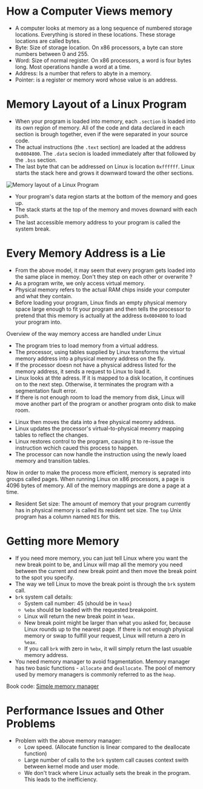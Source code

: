 # How a Computer Views memory

* A computer looks at memory as a long sequence of numbered storage
  locations. Everything is stored in these locations. These storage
  locations are called bytes.
* Byte: Size of storage location. On x86 processors, a byte can store
  numbers between 0 and 255.
* Word: Size of normal register. On x86 processors, a word is four
  bytes long. Most operations handle a word at a time.
* Address: Is a number that refers to abyte in a memory.
* Pointer: is a register or memory word whose value is an address.

# Memory Layout of a Linux Program

* When your program is loaded into memory, each `.section` is loaded
  into its own region of memory. All of the code and data declared in
  each section is brough together, even if the were separated in your
  source code.
* The actual instructions (the `.text` section) are loaded at the
  address `0x0804800`. The `.data` secion is loaded immediately after
  that followed by the `.bss` section.
* The last byte that can be addressed on Linux is location
  `0xffffff`. Linux starts the stack here and grows it downward toward
  the other sections.

![Memory layout of a Linux Program](https://user-images.githubusercontent.com/737477/46909651-82e3c300-cf53-11e8-8645-f8b771f08e84.png)

* Your program's data region starts at the bottom of the memory and goes up.
* The stack starts at the top of the memory and moves downard with each push.
* The last accessible memory address to your program is called the system break.

# Every Memory Address is a Lie

* From the above model, it may seem that every program gets loaded
  into the same place in memoy. Don't they step on each other or
  overwrite ?
* As a program write, we only access virtual memory.
* Physical memory refers to the actual RAM chips inside your computer
  and what they contain.
* Before loading your program, Linux finds an empty physical memory
  space large enough to fit your program and then tells the processor
  to pretend that this memory is actually at the address `0x0804800`
  to load your program into.

Overview of the way memory access are handled under Linux
- The program tries to load memory from a virtual address.
- The processor, using tables supplied by Linux transforms the virtual
  memory address into a physical memory address on the fly.
- If the processor doesn not have a physical address listed for the
  memory address, it sends a request to Linux to load it.
- Linux looks at thte adress. If it is mapped to a disk location, it
  continues on to the next step. Otherwise, it terminates the program
  with a segmentation fault error.
- If there is not enough room to load the memory from disk, Linux will
  move another part of the program or another program onto disk to
  make room.
* Linux then moves the data into a free physical meomry address.
* Linux updates the processor's virtual-to-physical meomry mapping
  tables to reflect the changes.
* Linux restores control to the program, causing it to re-issue the
  instruction wchich caued this process to happen.
* The processor can now handle the instruction using the newly loaed
  memory and transition tables.

Now in order to make the process more efficient, memory is seprated
into groups called pages. When running Linux on x86 processors, a page
is 4096 bytes of memory. All of the memory mappings are done a page at
a time.

* Resident Set size: The amount of memory that your program currently
  has in physical memory is called its resident set size. The `top`
  Unix program has a column named `RES` for this.

# Getting more Memory

* If you need more memory, you can just tell Linux where you want the
  new break point to be, and Linux will map all the memory you need
  between the current and new break point and then move the break
  point to the spot you specify.
* The way we tell Linux to move the break point is through the `brk`
  system call.
* `brk` system call details:
  - System call number: 45 (should be in `%eax`)
  - `%ebx` should be loaded with the requested breakpoint.
  - Linux will return the new break point in `%eax`.
  - New break point might be larger than what you asked for, because
    Linux rounds up to the nearest page. If there is not enough
    physical memory or swap to fulfill your request, Linux will return
    a zero in `%eax`.
  - If you call `brk` with zero in `%ebx`, it will simply return the
    last usuable memory address.
* You need memory manager to avoid fragmentation. Memory manager has
  two basic functions - `allocate` and `deallocate`. The pool of
  memory used by memory managers is commonly referred to as the
  `heap`.

Book code: [Simple memory manager](./code/alloc.s)

# Performance Issues and Other Problems

* Problem with the above memory manager:
  - Low speed. (Allocate function is linear compared to the deallocate function)
  - Large number of calls to the `brk` system call causes context
    swith between kernel mode and user mode.
  - We don't track where Linux actually sets the break in the
    program. This leads to the inefficiency.
